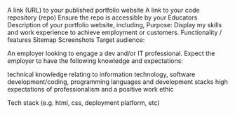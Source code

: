 A link (URL) to your published portfolio website
A link to your code repository (repo)
Ensure the repo is accessible by your Educators
Description of your portfolio website, including,
Purpose: Display my skills and work experience to achieve employment or customers.
Functionality / features
Sitemap
Screenshots
Target audience:

An employer looking to engage a dev and/or IT professional. Expect the employer to have the following knowledge and expectations:

technical knowledge relating to information technology, software development/coding, programming languages and development stacks
high expectations of professionalism and a positive work ethic

Tech stack (e.g. html, css, deployment platform, etc)
